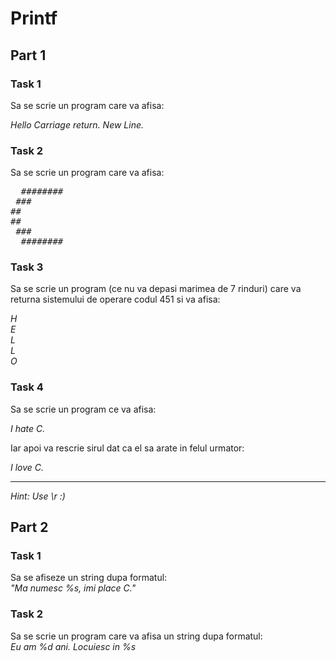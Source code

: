 # Printf

## Part 1

### Task 1
Sa se scrie un program care va afisa:

*Hello*
*Carriage return. New Line.*

### Task 2
Sa se scrie un program care va afisa:
<pre>
  ########  
 ###  
##  
##  
 ###    
  ########
</pre>

### Task 3
Sa se scrie un program (ce nu va depasi marimea de 7 rinduri) care va returna sistemului de operare codul 451 si va afisa:

*H*  
*E*  
*L*  
*L*  
*O*  

### Task 4
Sa se scrie un program ce va afisa:

*I hate C.*

Iar apoi va rescrie sirul dat ca el sa arate in felul urmator:

*I love C.*

----------------
*Hint: Use \r :)*


## Part 2

### Task 1
Sa se afiseze un string dupa formatul:  
*"Ma numesc %s, imi place C."*

### Task 2
Sa se scrie un program care va afisa un string dupa formatul:  
*Eu am %d ani. Locuiesc in %s*

